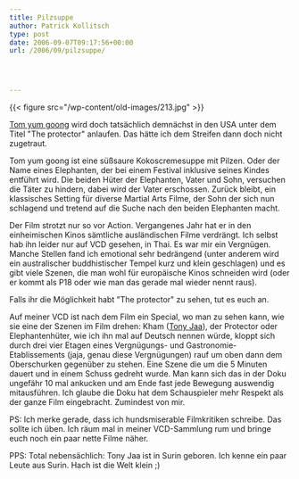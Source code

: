 ```yaml
---
title: Pilzsuppe
author: Patrick Kollitsch
type: post
date: 2006-09-07T09:17:56+00:00
url: /2006/09/pilzsuppe/




---
```

{{< figure src="/wp-content/old-images/213.jpg" >}}

[Tom yum goong][1] wird doch tats&auml;chlich demn&auml;chst in den USA unter dem Titel "The protector" anlaufen. Das h&auml;tte ich dem Streifen dann doch nicht zugetraut. 

Tom yum goong ist eine s&uuml;&szlig;saure Kokoscremesuppe mit Pilzen. Oder der Name eines Elephanten, der bei einem Festival inklusive seines Kindes entf&uuml;hrt wird. Die beiden H&uuml;ter der Elephanten, Vater und Sohn, versuchen die T&auml;ter zu hindern, dabei wird der Vater erschossen. Zur&uuml;ck bleibt, ein klassisches Setting f&uuml;r diverse Martial Arts Filme, der Sohn der sich nun schlagend und tretend auf die Suche nach den beiden Elephanten macht. 

Der Film strotzt nur so vor Action. Vergangenes Jahr hat er in den einheimischen Kinos s&auml;mtliche ausl&auml;ndischen Filme verdr&auml;ngt. Ich selbst hab ihn leider nur auf VCD gesehen, in Thai. Es war mir ein Vergn&uuml;gen. Manche Stellen fand ich emotional sehr bedr&auml;ngend (unter anderem wird ein australischer buddhistischer Tempel kurz und klein geschlagen) und es gibt viele Szenen, die man wohl f&uuml;r europ&auml;ische Kinos schneiden wird (oder er kommt als P18 oder wie man das gerade mal wieder nennt raus). 

Falls ihr die M&ouml;glichkeit habt "The protector" zu sehen, tut es euch an. 

Auf meiner VCD ist nach dem Film ein Special, wo man zu sehen kann, wie sie eine der Szenen im Film drehen: Kham ([Tony Jaa][2]), der Protector oder Elephantenh&uuml;ter, wie ich ihn mal auf Deutsch nennen w&uuml;rde, kloppt sich durch drei vier Etagen eines Vergn&uuml;gungs- und Gastronomie-Etablissements (jaja, genau diese Vergn&uuml;gungen) rauf um oben dann dem Oberschurken gegen&uuml;ber zu stehen. Eine Szene die um die 5 Minuten dauert und in einem Schuss gedreht wurde. Man kann sich das in der Doku ungef&auml;hr 10 mal ankucken und am Ende fast jede Bewegung auswendig mitausf&uuml;hren. Ich glaube die Doku hat dem Schauspieler mehr Respekt als der ganze Film eingebracht. Zumindest von mir. 

PS: Ich merke gerade, dass ich hundsmiserable Filmkritiken schreibe. Das sollte ich &uuml;ben. Ich r&auml;um mal in meiner VCD-Sammlung rum und bringe euch noch ein paar nette Filme n&auml;her.

PPS: Total nebens&auml;chlich: Tony Jaa ist in Surin geboren. Ich kenne ein paar Leute aus Surin. Hach ist die Welt klein ;)

 [1]: http://imdb.com/title/tt0427954/
 [2]: http://imdb.com/name/nm1388074/